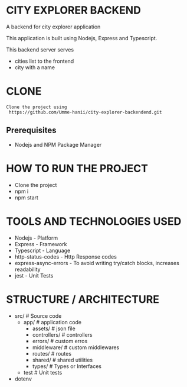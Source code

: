 # CITY EXPLORER BACKEND

A backend for city explorer application

This application is built using Nodejs, Express and Typescript.

This backend server serves

- cities list to the frontend
- city with a name

# CLONE

    Clone the project using
     https://github.com/Umme-hanii/city-explorer-backendend.git

## Prerequisites

- Nodejs and NPM Package Manager

# HOW TO RUN THE PROJECT

- Clone the project
- npm i
- npm start

# TOOLS AND TECHNOLOGIES USED

- Nodejs - Platform
- Express - Framework
- Typescript - Language
- http-status-codes - Http Response codes
- express-async-errors - To avoid writing try/catch blocks, increases readability
- jest - Unit Tests

# STRUCTURE / ARCHITECTURE

- src/ # Source code
  - app/ # application code
    - assets/ # json file
    - controllers/ # controllers
    - errors/ # custom erros
    - middleware/ # custom middlewares
    - routes/ # routes
    - shared/ # shared utilities
    - types/ # Types or Interfaces
  - test # Unit tests
- dotenv
